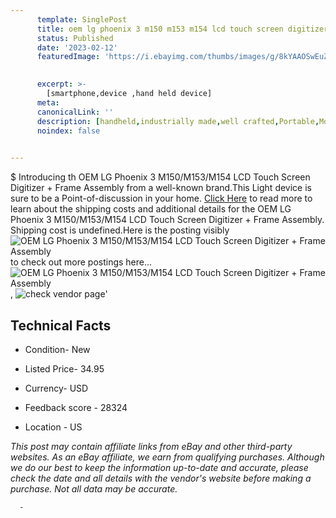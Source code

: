 ```yaml
---
      template: SinglePost
      title: oem lg phoenix 3 m150 m153 m154 lcd touch screen digitizer frame assembly
      status: Published
      date: '2023-02-12'
      featuredImage: 'https://i.ebayimg.com/thumbs/images/g/8kYAAOSwEuZdL6Qn/s-l225.jpg'
       

      excerpt: >-
        [smartphone,device ,hand held device]
      meta:
      canonicalLink: ''
      description: [handheld,industrially made,well crafted,Portable,Mobile,Compact,Convenient,Lightweight,Maneuverable,Man-portable,Miniature,Carriable,Hand-held,Light,Holdable,Transportable,Mobile device,Pocket-sized,On-the-go,Wireless,Cordless,Compact size,Convenient size, smartphone,device ,hand held device]
      noindex: false
      

---
```

$
      Introducing th OEM LG Phoenix 3 M150/M153/M154 LCD Touch Screen Digitizer + Frame Assembly from a well-known brand.This Light device  is sure to be a Point-of-discussion in your home. [Click Here](https://www.ebay.com/itm/143330983948?hash=item215f31400c%3Ag%3A8kYAAOSwEuZdL6Qn&mkevt=1&mkcid=1&mkrid=711-53200-19255-0&campid=%253CePNCampaignId%253E&customid=%253CreferenceId%253E&toolid=10049) to read more to learn about the shipping costs and additional details for the OEM LG Phoenix 3 M150/M153/M154 LCD Touch Screen Digitizer + Frame Assembly. Shipping cost is undefined.Here is the posting visibly ![OEM LG Phoenix 3 M150/M153/M154 LCD Touch Screen Digitizer + Frame Assembly](https://i.ebayimg.com/thumbs/images/g/8kYAAOSwEuZdL6Qn/s-l225.jpg) to check out more postings here... ![OEM LG Phoenix 3 M150/M153/M154 LCD Touch Screen Digitizer + Frame Assembly](https://i.ebayimg.com/images/g/8kYAAOSwEuZdL6Qn/s-l960.jpg), ![check vendor page]()'

      

 ## Technical Facts 



     
      

 - Condition- New 


      

 - Listed Price- 34.95 


      

 - Currency- USD 


      

 - Feedback score - 28324 


      

 - Location - US 


      
      

 *_This post may contain affiliate links from eBay and other third-party websites. As an eBay affiliate, we earn from qualifying purchases. Although we do our best to keep the information up-to-date and accurate, please check the date and all details with the vendor's website before making a purchase. Not all data may be accurate._*




      -
